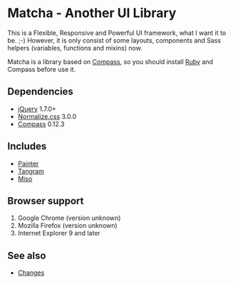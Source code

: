 # Matcha - Another UI Library

This is a Flexible, Responsive and Powerful UI framework, what I want it to be. ;-) However, it is only consist of some layouts, components and Sass helpers (variables, functions and mixins) now.

Matcha is a library based on [Compass](http://compass-style.org/), so you should install [Ruby](https://www.ruby-lang.org/) and Compass before use it.

## Dependencies

* [jQuery](http://jquery.com/) 1.7.0+
* [Normalize.css](http://necolas.github.io/normalize.css/) 3.0.0
* [Compass](http://compass-style.org/) 0.12.3

## Includes

* [Painter](https://github.com/ourai/painter)
* [Tangram](https://github.com/ourai/tangram)
* [Miso](https://github.com/ourai/tangram)

## Browser support

1.  Google Chrome (version unknown)
2.  Mozilla Firefox (version unknown)
3.  Internet Explorer 9 and later

## See also

- [Changes](CHANGELOG.md)
